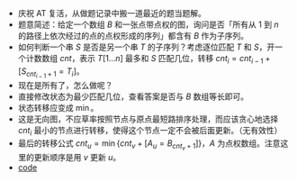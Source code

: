- 庆祝 AT 复活，从做题记录中搬一道最近的题当题解。
- 题意简述：给定一个数组 $B$ 和一张点带点权的图，询问是否「所有从 $1$ 到 $n$ 的路径上依次经过的点的点权形成的序列」都含有 $B$ 作为子序列。
- 如何判断一个串 $S$ 是否是另一个串 $T$ 的子序列？考虑逐位匹配 $T$ 和 $S$，开一个计数数组 $cnt$，表示 $T[1 \dots n]$ 最多和 $S$ 匹配几位，转移 $cnt_i = cnt_{i-1} + [S_{cnt_{i-1}+1}=T_i]$。
- 现在是所有了，怎么做呢？
- 直接修改状态为最少匹配几位，查看答案是否与 $B$ 数组等长即可。
- 状态转移应变成 $\min$。
- 这是无向图，不应草率按照节点与原点最短路排序处理，而应该贪心地选择 $cnt_i$ 最小的节点进行转移，使得这个节点一定不会被后面更新。（无有效性）
- 最后的转移公式 $cnt_u = \min \{ {cnt_v + [A_u = B_{cnt_v+1}]} \}$，$A$ 为点权数组。注意这里的更新顺序是用 $v$ 更新 $u$。
- [code](https://atcoder.jp/contests/arc150/submissions/35573816)